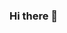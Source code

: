 ### Hi there 👋

<!--
- 🔭 I’m currently working on genetic and environmental regulation of asparagine content in wheat grain at Rothamsted Research as part of my PhD.
-->
